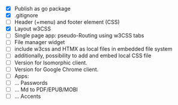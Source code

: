 - [x] Publish as go package
- [x] .gitignore
- [ ] Header (+menu) and footer element (CSS)
- [x] Layout w3CSS
- [ ] Single page app: pseudo-Routing using w3CSS tabs
- [ ] File manager widget
- [ ] include w3css and HTMX as local files in embedded file system
- [ ] additionally, possibility to add and embed local CSS file
- [ ] Version for Isomorphic client.
- [ ] Version for Google Chrome client.
- [ ] Apps:
- [ ] ... Passwords
- [ ] ... Md to PDF/EPUB/MOBI
- [ ] ... Accents
